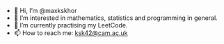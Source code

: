 - 👋 Hi, I’m @maxkskhor
- 👀 I’m interested in mathematics, statistics and programming in general.
- 🌱 I’m currently practising my LeetCode.
- 📫 How to reach me: ksk42@cam.ac.uk

<!---
maxkskhor/maxkskhor is a ✨ special ✨ repository because its `README.md` (this file) appears on your GitHub profile.
You can click the Preview link to take a look at your changes.
--->
